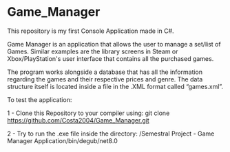 # Game_Manager
This repository is my first Console Application made in C#.

Game Manager is an application that allows the user to manage a set/list of Games. Similar examples are the library screens in Steam or Xbox/PlayStation's user interface that contains all the purchased games.

The program works alongside a database that has all the information regarding the games and their respective prices and genre. The data structure itself is located inside a file in the .XML format called “games.xml”.

To test the application:

1 - Clone this Repository to your compiler using: git clone https://github.com/Costa2004/Game_Manager.git

2 - Try to run the .exe file inside the directory: /Semestral Project - Game Manager Application/bin/degub/net8.0
